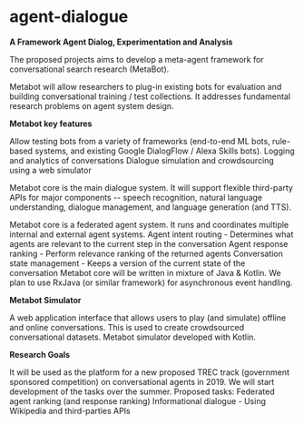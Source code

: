# agent-dialogue

**A Framework Agent Dialog, Experimentation and Analysis**

The proposed projects aims to develop a meta-agent framework for conversational search research (MetaBot).

Metabot will allow researchers to plug-in existing bots for evaluation and building conversational training / test collections. It addresses fundamental research problems on agent system design.

**Metabot key features**

Allow testing bots from a variety of frameworks (end-to-end ML bots, rule-based systems, and existing Google DialogFlow / Alexa Skills bots). 
Logging and analytics of conversations
Dialogue simulation and crowdsourcing using a web simulator 


Metabot core is the main dialogue system. It will support flexible third-party APIs for major components  -- speech recognition, natural language understanding, dialogue management, and language generation (and TTS). 

Metabot core is a federated agent system.  It runs and coordinates multiple internal and external agent systems. 
Agent intent routing - Determines what agents are relevant to the current step in the conversation
Agent response ranking - Perform relevance ranking of the returned agents
Conversation state management - Keeps a version of the current state of the conversation 
Metabot core will be written in mixture of Java & Kotlin.  We plan to use RxJava (or similar framework) for asynchronous event handling. 

**Metabot Simulator**

A web application interface that allows users to play (and simulate) offline and online conversations. 
This is used to create crowdsourced conversational datasets.
Metabot simulator developed with Kotlin.

**Research Goals**

It will be used as the platform for a new proposed TREC track (government sponsored competition) on conversational agents in 2019.  We will start development of the tasks over the summer.
Proposed tasks: Federated agent ranking (and response ranking)
Informational dialogue - Using Wikipedia and third-parties APIs

